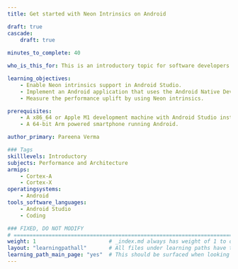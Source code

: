 ```yaml
---
title: Get started with Neon Intrinsics on Android

draft: true
cascade:
    draft: true
    
minutes_to_complete: 40

who_is_this_for: This is an introductory topic for software developers interested in learning how to use Neon Intrinsics on Arm powered mobile devices running Android. 

learning_objectives:
    - Enable Neon intrinsics support in Android Studio.
    - Implement an Android application that uses the Android Native Development Kit (NDK) to calculate the dot product of two vectors in C/C++. 
    - Measure the performance uplift by using Neon intrinsics.

prerequisites:
    - A x86_64 or Apple M1 development machine with Android Studio installed.
    - A 64-bit Arm powered smartphone running Android.

author_primary: Pareena Verma

### Tags
skilllevels: Introductory
subjects: Performance and Architecture
armips:
    - Cortex-A
    - Cortex-X
operatingsystems:
    - Android
tools_software_languages:
    - Android Studio
    - Coding

### FIXED, DO NOT MODIFY
# ================================================================================
weight: 1                       # _index.md always has weight of 1 to order correctly
layout: "learningpathall"       # All files under learning paths have this same wrapper
learning_path_main_page: "yes"  # This should be surfaced when looking for related content. Only set for _index.md of learning path content.
---
```

